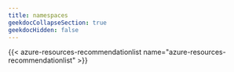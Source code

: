 ```yaml
---
title: namespaces
geekdocCollapseSection: true
geekdocHidden: false
---
```


{{< azure-resources-recommendationlist name="azure-resources-recommendationlist" >}}

